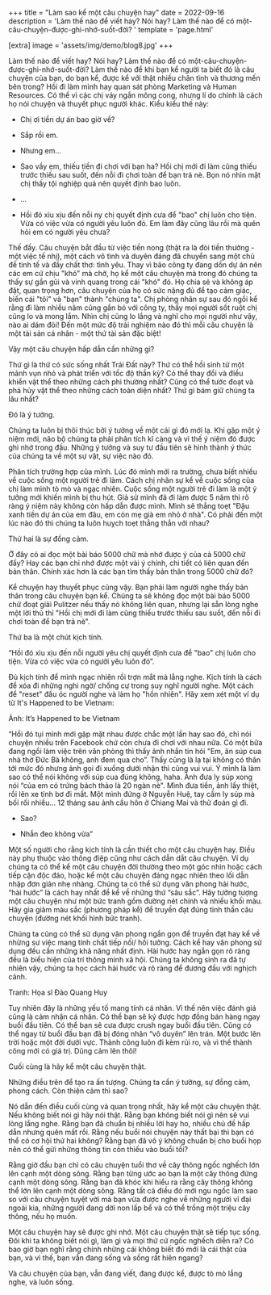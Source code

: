+++
title = "Làm sao kể một câu chuyện hay"
date = 2022-09-16
description = 'Làm thế nào để viết hay? Nói hay? Làm thế nào để có một-câu-chuyện-được-ghi-nhớ-suốt-đời? '
template = 'page.html'

[extra]
image = 'assets/img/demo/blog8.jpg'
+++

Làm thế nào để viết hay? Nói hay? Làm thế nào để có một-câu-chuyện-được-ghi-nhớ-suốt-đời? Làm thế nào để khi bạn kể người ta biết đó là câu chuyện của bạn, do bạn kể, được kể với thật nhiều chân tình và thương mến bên trong?
Hồi đi làm mình hay quan sát phòng Marketing và Human Resources. Có thể vì các chị váy ngắn mông cong, nhưng lí do chính là cách họ nói chuyện và thuyết phục người khác. Kiểu kiểu thế này:
 

- Chị ơi tiền dự án bao giờ về?

- Sắp rồi em.

- Nhưng em...

- Sao vầy em, thiếu tiền đi chơi với bạn ha? Hồi chị mới đi làm cũng thiếu trước thiếu sau suốt, đến nỗi đi chơi toàn để bạn trả nè. Bọn nó nhìn mặt chị thấy tội nghiệp quá nên quyết định bao luôn.

- ...

- Hồi đó xìu xịu đến nỗi ny chị quyết định cưa để "bao" chị luôn cho tiện. Vừa có việc vừa có người yêu luôn đó. Em làm đây cũng lâu rồi mà quên hỏi em có người yêu chưa?

Thế đấy. Câu chuyện bắt đầu từ việc tiền nong (thật ra là đòi tiền thưởng - một việc tế nhị), một cách vô tình và duyên đáng đã chuyển sang một chủ đề tinh tế và đầy chất thơ: tình yêu. Thay vì bảo công ty đang dồn dự án nên các em cứ chịu "khó" mà chờ, họ kể một câu chuyện mà trong đó chúng ta thấy sự gần gũi và vinh quang trong cái "khó" đó. Họ chia sẻ và không áp đặt, quan trọng hơn, câu chuyện của họ có sức nặng đủ để tạo cảm giác, biến cái "tôi" và "bạn" thành "chúng ta". Chị phòng nhân sự sau đó ngồi kể rằng đi làm nhiều năm cũng gắn bó với công ty, thấy mọi người sốt ruột chị cũng lo và mong lắm. Nhìn chị cũng lo lắng và nghĩ cho mọi người như vậy, nào ai dám đòi! Đến một mức độ trải nghiệm nào đó thì mỗi câu chuyện là một tài sản cá nhân - một thứ tài sản đặc biệt! 

Vậy một câu chuyện hấp dẫn cần những gì?

Thứ gì là thứ có sức sống nhất Trái Đất này? Thứ có thể hồi sinh từ một mảnh vụn nhỏ và phát triển với tốc độ thần kỳ? Có thể thay đổi và điều khiển vật thể theo những cách phi thường nhất? Cũng có thể tước đoạt và phá hủy vật thể theo những cách toàn diện nhất? Thứ gì bám giữ chúng ta lâu nhất?

 

 

Đó là ý tưởng.

 

 

Chúng ta luôn bị thôi thúc bởi ý tưởng về một cái gì đó mới lạ. Khi gặp một ý niệm mới, não bộ chúng ta phải phân tích kĩ càng và vì thế ý niệm đó được ghi nhớ trong đầu. Những ý tưởng và suy tư đầu tiên sẽ hình thành ý thức của chúng ta về một sự vật, sự việc nào đó.

Phân tích trường hợp của mình. Lúc đó mình mới ra trường, chưa biết nhiều về cuộc sống một người trẻ đi làm. Cách chị nhân sự kể về cuộc sống của chị làm mình tò mò và ngạc nhiên. Cuộc sống một người trẻ đi làm là một ý tưởng mới khiến mình bị thu hút. Giả sử mình đã đi làm được 5 năm thì rõ ràng ý niệm này không còn hấp dẫn được mình. Mình sẽ thẳng toẹt "Đậu xanh tiền dự án của em đâu, em còn mẹ già em nhỏ ở nhà". Có phải đến một lúc nào đó thì chúng ta luôn huỵch toẹt thẳng thắn với nhau?

 

 

Thứ hai là sự đồng cảm.

 

 

Ở đây có ai đọc một bài báo 5000 chữ mà nhớ được ý của cả 5000 chữ đấy? Hay các bạn chỉ nhớ được một vài ý chính, chi tiết có liên quan đến bản thân. Chính xác hơn là các bạn tìm thấy bản thân trong 5000 chữ đó? 

Kể chuyện hay thuyết phục cũng vậy. Bạn phải làm người nghe thấy bản thân trong câu chuyện bạn kể. Chúng ta sẽ không đọc một bài báo 5000 chữ đoạt giải Pulitzer nếu thấy nó không liên quan, nhưng lại sẵn lòng nghe một lời thủ thỉ "Hồi chị mới đi làm cũng thiếu trước thiếu sau suốt, đến nỗi đi chơi toàn để bạn trả nè".

 

 

Thứ ba là một chút kịch tính.

 

 

“Hồi đó xìu xịu đến nỗi người yêu chị quyết định cưa để "bao" chị luôn cho tiện. Vừa có việc vừa có người yêu luôn đó”.

Đủ kịch tính để mình ngạc nhiên rồi trợn mắt mà lắng nghe. Kịch tính là cách để xóa đi những nghi ngờ/ chống cự trong suy nghĩ người nghe. Một cách để "reset" đầu óc người nghe và làm họ "hồn nhiên".  Hãy xem xét một ví dụ từ It's Happened to be Vietnam:


Ảnh: It’s Happened to be Vietnam 

“Hồi đó tụi mình mới gặp mặt nhau được chắc một lần hay sao đó, chỉ nói chuyện nhiều trên Facebook chứ còn chưa đi chơi với nhau nữa. Có một bữa đang ngồi làm việc trên văn phòng thì thấy ảnh nhắn tin hỏi "Em, ăn súp cua nhà thờ Đức Bà không, anh đem qua cho”. Thấy cũng là lạ tại không có thân tới mức đó nhưng ảnh gọi đi xuống dưới nhận thì cũng vui vui. Ý mình là làm sao có thể nói không với súp cua đúng không, haha. Ảnh đưa ly súp xong nói “của em có trứng bách thảo là 20 ngàn nè". Mình đưa tiền, ảnh lấy thiệt, rồi lên xe tỉnh bơ đi mất. Một mình đứng ở Nguyễn Huệ, tay cầm ly súp mà bối rối nhiều... 12 tháng sau ảnh cầu hôn ở Chiang Mai và thử đoán gì đi.

- Sao?

- Nhẫn đeo không vừa”

Một số người cho rằng kịch tính là cần thiết cho một câu chuyện hay. Điều này phụ thuộc vào thông điệp cũng như cách dẫn dắt câu chuyện. Ví dụ chúng ta có thể kể một câu chuyện đời thường theo một góc nhìn hoặc cách tiếp cận độc đáo, hoặc kể một câu chuyện đáng ngạc nhiên theo lối dẫn nhập đơn giản nhẹ nhàng. Chúng ta có thể sử dụng văn phong hài hước, “hài hước” là cách hay nhất để kể về những thứ “sâu sắc”. Hãy tưởng tượng một câu chuyện như một bức tranh gồm đường nét chính và nhiều khối màu. Hãy gia giảm màu sắc (phương pháp kể) để truyền đạt đúng tinh thần câu chuyện (đường nét khối hình bức tranh).

Chúng ta cũng có thể sử dụng văn phong ngắn gọn để truyền đạt hay kể về những sư việc mang tính chất tiếp nối/ hồi tưởng. Cách kể hay văn phong sử dụng đều cần những khả năng nhất định. Hài hước hay ngắn gọn rõ ràng đều là biểu hiện của trí thông minh xã hội. Chúng ta không sinh ra đã tự nhiên vậy, chúng ta học cách hài hước và rõ ràng để đương đầu với nghịch cảnh.


Tranh: Họa sĩ Đào Quang Huy

Tuy nhiên đây là những yếu tố mang tính cá nhân. Vì thế nên việc đánh giá cũng là cảm nhận cá nhân. Có thể bạn sẽ ký được hợp đồng bán hàng ngay buổi đầu tiên. Có thể bạn sẽ cưa được crush ngay buổi đầu tiên. Cũng có thể ngay từ buổi đầu bạn đã bị đóng nhãn “vô duyên” lên trán. Một bước lên trời hoặc một đời dưới vực. Thành công luôn đi kèm rủi ro, và vì thế thành công mới có giá trị. Dũng cảm lên thôi!

 

 

Cuối cùng là hãy kể một câu chuyện thật. 

 
 

Những điều trên để tạo ra ấn tượng. Chúng ta cần ý tưởng, sự đồng cảm, phong cách. Còn thiện cảm thì sao?

Nó dẫn đến điều cuối cùng và quan trọng nhất, hãy kể một câu chuyện thật. Nếu không biết nói gì hãy nói thật. Rằng bạn không biết nói gì nên sẽ vui lòng lắng nghe. Rằng bạn đã chuẩn bị nhiều lời hay ho, nhiều chủ đề hấp dẫn nhưng quên mất rồi. Rằng nếu buổi nói chuyện này thất bại thì bạn có thể có cơ hội thứ hai không? Rằng bạn đã vô ý không chuẩn bị cho buổi họp nên có thể gửi những thông tin còn thiếu vào buổi tối? 


Rằng giờ đầu bạn chỉ có câu chuyện tuổi thơ về cây thông ngốc nghếch lớn lên cạnh một dòng sông. Rằng bạn từng ước ao bạn là một cây thông đứng cạnh một dòng sông. Rằng bạn đã khóc khi hiểu ra rằng cây thông không thể lớn lên cạnh một dòng sông. Rằng tất cả điều đó mới ngu ngốc làm sao so với câu chuyện tuyệt vời mà bạn vừa được nghe về những người vĩ đại ngoài kia, những người đang dời non lấp bể và có thể trồng một triệu cây thông, nếu họ muốn. 

Một câu chuyện hay sẽ được ghi nhớ. Một câu chuyện thật sẽ tiếp tục sống. Đôi khi ta không biết nói gì, làm gì và mọi thứ cứ ngốc nghếch diễn ra? Có bao giờ bạn nghĩ rằng chính những cái không biết đó mới là cái thật của bạn, và vì thế, bạn vẫn đang sống và sống rất hiên ngang?

Và câu chuyện của bạn, vẫn đang viết, đang được kể, được tò mò lắng nghe, và luôn sống.